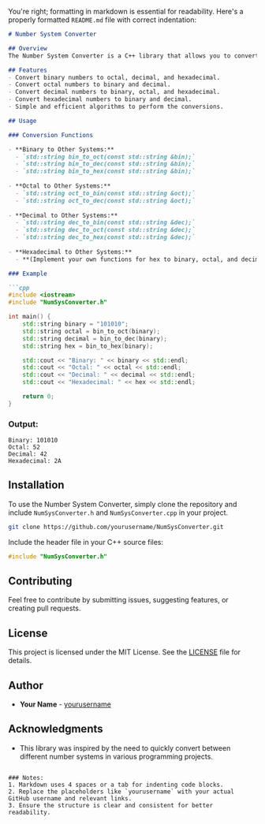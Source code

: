 You're right; formatting in markdown is essential for readability. Here's a properly formatted `README.md` file with correct indentation:

```markdown
# Number System Converter

## Overview
The Number System Converter is a C++ library that allows you to convert numbers between various number systems: Binary (BIN), Octal (OCT), Decimal (DEC), and Hexadecimal (HEX). It provides a set of functions to easily switch between these number systems, making it a handy tool for software developers, students, or anyone interested in number theory and computer science.

## Features
- Convert binary numbers to octal, decimal, and hexadecimal.
- Convert octal numbers to binary and decimal.
- Convert decimal numbers to binary, octal, and hexadecimal.
- Convert hexadecimal numbers to binary and decimal.
- Simple and efficient algorithms to perform the conversions.

## Usage

### Conversion Functions

- **Binary to Other Systems:**
  - `std::string bin_to_oct(const std::string &bin);`
  - `std::string bin_to_dec(const std::string &bin);`
  - `std::string bin_to_hex(const std::string &bin);`
  
- **Octal to Other Systems:**
  - `std::string oct_to_bin(const std::string &oct);`
  - `std::string oct_to_dec(const std::string &oct);`
  
- **Decimal to Other Systems:**
  - `std::string dec_to_bin(const std::string &dec);`
  - `std::string dec_to_oct(const std::string &dec);`
  - `std::string dec_to_hex(const std::string &dec);`
  
- **Hexadecimal to Other Systems:**
  - **(Implement your own functions for hex to binary, octal, and decimal as needed)**

### Example

```cpp
#include <iostream>
#include "NumSysConverter.h"

int main() {
    std::string binary = "101010";
    std::string octal = bin_to_oct(binary);
    std::string decimal = bin_to_dec(binary);
    std::string hex = bin_to_hex(binary);

    std::cout << "Binary: " << binary << std::endl;
    std::cout << "Octal: " << octal << std::endl;
    std::cout << "Decimal: " << decimal << std::endl;
    std::cout << "Hexadecimal: " << hex << std::endl;

    return 0;
}
```

### Output:
```
Binary: 101010
Octal: 52
Decimal: 42
Hexadecimal: 2A
```

## Installation
To use the Number System Converter, simply clone the repository and include `NumSysConverter.h` and `NumSysConverter.cpp` in your project.

```bash
git clone https://github.com/yourusername/NumSysConverter.git
```

Include the header file in your C++ source files:

```cpp
#include "NumSysConverter.h"
```

## Contributing
Feel free to contribute by submitting issues, suggesting features, or creating pull requests.

## License
This project is licensed under the MIT License. See the [LICENSE](LICENSE) file for details.

## Author
- **Your Name** - [yourusername](https://github.com/yourusername)

## Acknowledgments
- This library was inspired by the need to quickly convert between different number systems in various programming projects.
```

### Notes:
1. Markdown uses 4 spaces or a tab for indenting code blocks.
2. Replace the placeholders like `yourusername` with your actual GitHub username and relevant links.
3. Ensure the structure is clear and consistent for better readability.
